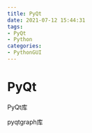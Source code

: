 ```yaml
---
title: PyQt
date: 2021-07-12 15:44:31
tags:
- PyQt
- Python
categories:
- PythonGUI
---
```


# PyQt

PyQt库

pyqtgraph库

